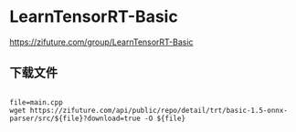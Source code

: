 # LearnTensorRT-Basic

https://zifuture.com/group/LearnTensorRT-Basic



## 下载文件
```shell

file=main.cpp
wget https://zifuture.com/api/public/repo/detail/trt/basic-1.5-onnx-parser/src/${file}?download=true -O ${file}

```
